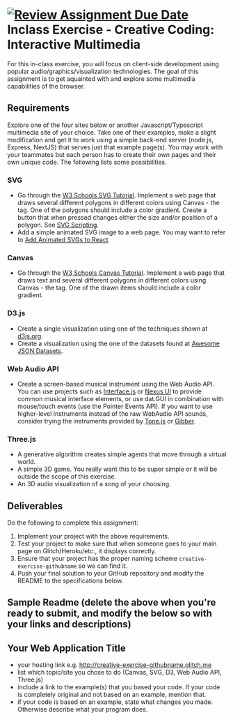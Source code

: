[![Review Assignment Due Date](https://classroom.github.com/assets/deadline-readme-button-22041afd0340ce965d47ae6ef1cefeee28c7c493a6346c4f15d667ab976d596c.svg)](https://classroom.github.com/a/ZZgHMM23)
Inclass Exercise - Creative Coding: Interactive Multimedia
===
For this in-class exercise, you will focus on client-side development using popular audio/graphics/visualization technologies. The goal of this assignment is to get aquainted with and explore some multimedia capabilities of the browser.

Requirements
---
Explore one of the four sites below or another Javascript/Typescript multimedia site of your choice. Take one of their examples, make a slight modification and get it to work using a simple back-end server (node.js, Express, NextJS) that serves just that example page(s). You may work with your teammates but each person has to create their own pages and their own unique code. The following lists some possibilities.

### SVG
 - Go through the [W3 Schools SVG Tutorial](https://www.w3schools.com/graphics/svg_intro.asp). Implement a web page that draws several different polygons in different colors using Canvas - the <canvas> tag. One of the polygons should include a color gradient. Create a button that when pressed changes either the size and/or position of a polygon. See [SVG Scripting](https://www.w3schools.com/graphics/svg_scripting.asp).
 - Add a simple animated SVG image to a web page. You may want to refer to [Add Animated SVGs to React](https://www.svgator.com/help/getting-started/add-animated-svgs-to-react-website)
### Canvas
- Go through the [W3 Schools Canvas Tutorial](https://www.w3schools.com/graphics/canvas_intro.asp). Implement a web page that draws text and several different polygons in different colors using Canvas - the <canvas> tag. One of the drawn items should include a color gradient.
### D3.js
- Create a single visualization using one of the techniques shown at [d3js.org](d3js.org). 
- Create a visualization using the one of the datasets found at [Awesome JSON Datasets](https://github.com/jdorfman/Awesome-JSON-Datasets).
### Web Audio API
- Create a screen-based musical instrument using the Web Audio API. You can use projects such as [Interface.js](http://charlie-roberts.com/interface/) or [Nexus UI](https://nexus-js.github.io/ui/api/#Piano) to provide common musical interface elements, or use dat.GUI in combination with mouse/touch events (use the Pointer Events API). If you want to use higher-level instruments instead of the raw WebAudio API sounds, consider trying the instruments provided by [Tone.js]() or [Gibber](https://github.com/charlieroberts/gibber.audio.lib).
### Three.js
- A generative algorithm creates simple agents that move through a virtual world. 
- A simple 3D game. You really want this to be super simple or it will be outside the scope of this exercise.
- An 3D audio visualization of a song of your choosing.

Deliverables
---
Do the following to complete this assignment:

1. Implement your project with the above requirements.
2. Test your project to make sure that when someone goes to your main page on Glitch/Heroku/etc., it displays correctly.
3. Ensure that your project has the proper naming scheme `creative-exercise-githubname` so we can find it.
4. Push your final solution to your GitHub repository and modify the README to the specifications below. 

Sample Readme (delete the above when you're ready to submit, and modify the below so with your links and descriptions)
---

## Your Web Application Title
- your hosting link e.g. http://creative-exercise-githubname.glitch.me
- list which topic/site you chose to do (Canvas, SVG, D3, Web Audio API, Three.js)
- include a link to the example(s) that you based your code. If your code is completely original and not based on an example, mention that.
- if your code is based on an example, state what changes you made. Otherwise describe what your program does.
